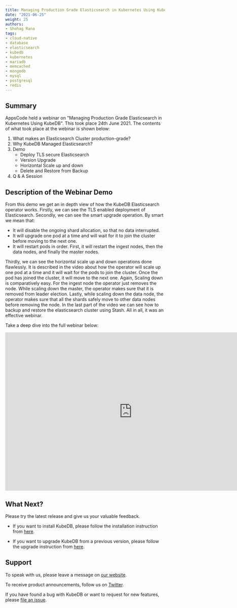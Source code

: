 ```yaml
---
title: Managing Production Grade Elasticsearch in Kubernetes Using KubeDB - Webinar
date: "2021-06-25"
weight: 25
authors:
- Shohag Rana
tags:
- cloud-native
- database
- elasticsearch
- kubedb
- kubernetes
- mariadb
- memcached
- mongodb
- mysql
- postgresql
- redis
---
```


## Summary

AppsCode held a webinar on "Managing Production Grade Elasticsearch in Kubernetes Using KubeDB". This took place 24th June 2021. The contents of what took place at the webinar is shown below:

1) What makes an Elasticsearch Cluster production-grade?
2) Why KubeDB Managed Elasticsearch?
3) Demo
    * Deploy TLS secure Elasticsearch
    * Version Upgrade
    * Horizontal Scale up and down
    * Delete and Restore from Backup
4) Q & A Session

## Description of the Webinar Demo

From this demo we get an in depth view of how the KubeDB Elasticsearch operator works. Firstly, we can see the TLS enabled deployment of Elasticsearch. Secondly, we can see the smart upgrade operation. By smart we mean that:

* It will disable the ongoing shard allocation, so that no data interrupted.
* It will upgrade one pod at a time and will wait for it to join the cluster before moving to the next one.
* It will restart pods in order. First, it will restart the ingest nodes, then the data nodes, and finally the master nodes.

Thirdly, we can see the horizontal scale up and down operations done flawlessly. It is described in the video about how the operator will scale up one pod at a time and it will wait for the pods to join the cluster. Once the pod has joined the cluster, it will move to the next one.
Again, Scaling down is comparatively easy. For the ingest node  the operator just removes the node.
While scaling down the master, the operator makes sure that it is removed from leader election.
Lastly, while scaling down the data node, the operator makes sure that all the shards safely move to other data nodes before removing the node.
In the last part of the video we can see how to backup and restore the elasticsearch cluster using Stash. All in all, it was an effective webinar.

Take a deep dive into the full webinar below:

<iframe style="height: 500px; width: 800px" src="https://www.youtube.com/embed/0mqPs6odwKk" title="YouTube video player" frameborder="0" allow="accelerometer; autoplay; clipboard-write; encrypted-media; gyroscope; picture-in-picture" allowfullscreen></iframe>

## What Next?

Please try the latest release and give us your valuable feedback.

* If you want to install KubeDB, please follow the installation instruction from [here](https://kubedb.com/docs/v2021.06.23/setup).

* If you want to upgrade KubeDB from a previous version, please follow the upgrade instruction from [here](https://kubedb.com/docs/v2021.06.23/setup/upgrade/).

## Support

To speak with us, please leave a message on [our website](https://appscode.com/contact/).

To receive product announcements, follow us on [Twitter](https://twitter.com/KubeDB).

If you have found a bug with KubeDB or want to request for new features, please [file an issue](https://github.com/kubedb/project/issues/new).
